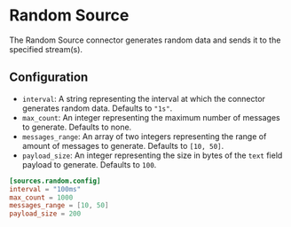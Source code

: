 # Random Source

The Random Source connector generates random data and sends it to the specified stream(s).

## Configuration

- `interval`: A string representing the interval at which the connector generates random data. Defaults to `"1s"`.
- `max_count`: An integer representing the maximum number of messages to generate. Defaults to none.
- `messages_range`: An array of two integers representing the range of amount of messages to generate. Defaults to `[10, 50]`.
- `payload_size`: An integer representing the size in bytes of the `text` field payload to generate. Defaults to `100`.

```toml
[sources.random.config]
interval = "100ms"
max_count = 1000
messages_range = [10, 50]
payload_size = 200
```
